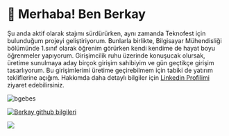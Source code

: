 # 👋 Merhaba! Ben Berkay

Şu anda aktif olarak stajımı sürdürürken, aynı zamanda Teknofest için bulunduğum projeyi geliştiriyorum. Bunlarla birlikte, Bilgisayar Mühendisliği bölümünde 1.sınıf olarak
öğrenim görürken kendi kendime de hayat boyu öğrenmeler yapıyorum. Girişimcilik ruhu üzerinde konuşucak olursak, üretime sunulmaya aday birçok girişim sahibiyim ve gün geçtikçe
girişim tasarlıyorum. Bu girişimlerimi üretime geçirebilmem için tabiki de yatırım tekliflerine açığım. Hakkımda daha detaylı bilgiler için [Linkedin Profilimi](https://www.linkedin.com/in/berkay-gebes/) ziyaret edebilirsiniz.

<p align="left"> <img src="https://komarev.com/ghpvc/?username=bgebes&label=Views&color=blue&style=plastic" alt="bgebes" /> </p>

[![Berkay github bilgileri](https://github-readme-stats.vercel.app/api?username=bgebes&show_icons=true)](https://github.com/bgebes)

<a href="https://github.com/bgebes">
  <img align="center" src="https://github-readme-stats.vercel.app/api/top-langs/?username=bgebes&theme=light&hide_langs_below=1" />
</a>
